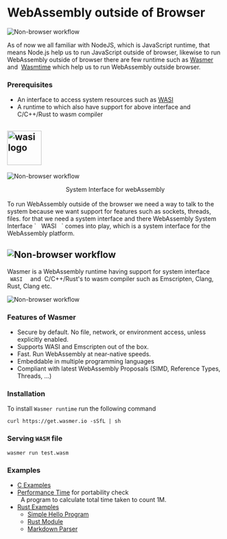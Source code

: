 # WebAssembly outside of Browser


![Non-browser workflow](./../img/runtime.png)

As of now we all familiar with NodeJS, which is JavaScript runtime, that means Node.js help us to run JavaScript outside of browser, likewise to run WebAssembly
outside of browser there are few runtime such as [Wasmer](https://wasmer.io/) and  [Wasmtime](https://wasmtime.dev/) which help us to run WebAssembly outside browser.

### Prerequisites
- An interface to access system resources such as [WASI](https://wasi.dev/)
- A runtime to which also have support for above interface and C/C++/Rust to wasm compiler


## <img src="./../img/wasi.png" alt="wasi logo" width="80"/>

![Non-browser workflow](./../img/wasiArchitecture.png)
<center> System Interface for webAssembly</center>

</br>
To run WebAssembly outside of the browser we need a way to talk to the system because we want support for features such as sockets, threads, files.
for that we need a system interface and there WebAssembly System Interface `   WASI   ` comes into play, which is a system interface for the WebAssembly platform.

## ![Non-browser workflow](./../img/wasmer.png)



Wasmer is a WebAssembly runtime having support for system interface `  WASI  ` and  C/C++/Rust's to wasm compiler such as Emscripten, Clang, Rust, Clang etc.

![Non-browser workflow](./../img/wasmerWorkflow.png)

### Features of Wasmer

- Secure by default. No file, network, or environment access, unless explicitly enabled.
- Supports WASI and Emscripten out of the box.
- Fast. Run WebAssembly at near-native speeds.
- Embeddable in multiple programming languages
- Compliant with latest WebAssembly Proposals (SIMD, Reference Types, Threads, ...)


### Installation
To install `Wasmer runtime` run the following command

```
curl https://get.wasmer.io -sSfL | sh
```

### Serving `WASM` file

```
wasmer run test.wasm
```

### Examples

-  [C Examples](./cWasm)
  - [Performance Time](./cWasm/performanceTime.c) for portability check</br>
  A program to calculate total time taken to count 1M.
- [Rust Examples](./rustWasm)
  - [Simple Hello Program](./rustWasm/hello)
  - [Rust Module](./rustWasm/rust_module)
  - [Markdown Parser](./rustWasm/markdown_parser)
